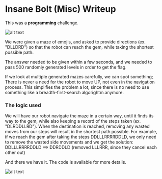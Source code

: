 # Insane Bolt (Misc) Writeup
This was a **programming** challenge.

![alt text](https://github.com/BillBrousalis/htb_uni_ctf_writeups/blob/main/insane_bolt/screenshots/insanebolt_maze.png)

We were given a maze of emojis, and asked to provide directions (ex. "DLLDRD")
so that the robot can reach the gem, while taking the shortest possible path.

The answer needed to be given within a few seconds, and we needed to pass
500 randomly generated levels in order to get the flag.

If we look at multiple generated mazes carefully, we can spot something;
There is never a need for the robot to move UP, not even in the navigation process.
This simplifies the problem a lot, since there is no need to use something like a 
breadth-first-search algorightm anymore.

### The logic used
We will have our robot navigate the maze in a certain way, until it finds
its way to the gem, while also keeping a record of the steps taken (ex. "DLRDDLLRD").
When the destination is reached, removing any wasted moves from our steps will result
in the shortest path possible.
For example, if we reach the gem after taking the steps DDLLLRRRRDDLD,
we only need to remove the wasted side movements and we get the solution:
DDLLLRRRRDDLD ==> DDRDDLD (removed LLLRRR, since they cancel each other out)

And there we have it. The code is available for more details.

![alt text](https://github.com/BillBrousalis/htb_uni_ctf_writeups/tree/blob/insane_bolt/screenshots/insanebolt_flag.png)
